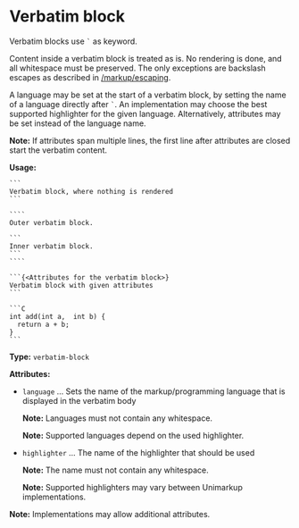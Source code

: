 # Verbatim block

Verbatim blocks use `` ` `` as keyword.

Content inside a verbatim block is treated as is. No rendering is done, and all whitespace must be preserved.
The only exceptions are backslash escapes as described in [/markup/escaping](/markup/escaping.md).

A language may be set at the start of a verbatim block, by setting the name of a language directly after `` ` ``. An implementation may choose the best supported highlighter for the given language.
Alternatively, attributes may be set instead of the language name.

**Note:** If attributes span multiple lines, the first line after attributes are closed start the verbatim content.

**Usage:**

`````
```
Verbatim block, where nothing is rendered
```

````
Outer verbatim block.

```
Inner verbatim block.
```
````

```{<Attributes for the verbatim block>}
Verbatim block with given attributes
```

```C
int add(int a,  int b) {
  return a + b;
}
```
`````

**Type:** `verbatim-block`

**Attributes:**

- `language` ... Sets the name of the markup/programming language that is displayed in the verbatim body

  **Note:** Languages must not contain any whitespace.

  **Note:** Supported languages depend on the used highlighter.

- `highlighter` ... The name of the highlighter that should be used

  **Note:** The name must not contain any whitespace.

  **Note:** Supported highlighters may vary between Unimarkup implementations.

**Note:** Implementations may allow additional attributes.

